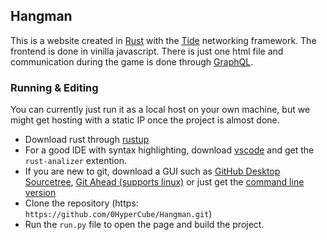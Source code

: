 ## Hangman

This is a website created in [Rust](https://www.rust-lang.org/) with the [Tide](https://docs.rs/tide/) networking framework. The frontend is done in vinilla javascript. There is just one html file and communication during the game is done through [GraphQL](graphql.org).

### Running & Editing

You can currently just run it as a local host on your own machine, but we might get hosting with a static IP once the project is almost done.

- Download rust through [rustup](https://rustup.rs/)
- For a good IDE with syntax highlighting, download [vscode](https://code.visualstudio.com/) and get the `rust-analizer` extention.
- If you are new to git, download a GUI such as [GitHub Desktop](https://desktop.github.com/) [Sourcetree](https://www.sourcetreeapp.com/), [Git Ahead (supports linux)](https://gitahead.github.io/gitahead.com/) or just get the [command line version](https://git-scm.com/downloads)
- Clone the repository (https: `https://github.com/0HyperCube/Hangman.git`)
- Run the `run.py` file to open the page and build the project.